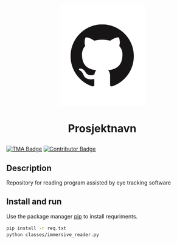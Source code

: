 <p align="center">
  
  <img src="img/temp_logo.png">
  
</p>

<h1 align="center">

  Prosjektnavn

</h1>

[![TMA Badge](https://img.shields.io/badge/TMA4851-Data%26Mind-blue?style=for-the-badge)](https://www.ntnu.no/eit/tma4851)
[![Contributor Badge](https://img.shields.io/badge/Contributors-6-blue?style=for-the-badge)](https://github.com/simeeid/TMA4851_Group2_2024/graphs/contributors)  


## Description 
Repository for reading program assisted by eye tracking software

## Install and run

Use the package manager [pip](https://pip.pypa.io/en/stable/) to install requriments.

```bash
pip install -r req.txt
python classes/immersive_reader.py
```
